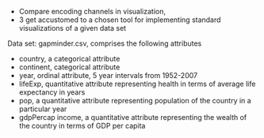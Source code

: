 - Compare encoding channels in visualization,
- 3 get accustomed to a chosen tool for implementing standard visualizations of a given data set

Data set: gapminder.csv, comprises the following attributes
- country, a categorical attribute
- continent, categorical attribute
- year, ordinal attribute, 5 year intervals from 1952-2007
- lifeExp, quantitative attribute representing health in terms of average life expectancy in years
- pop, a quantitative attribute representing population of the country in a particular year
- gdpPercap income, a quantitative attribute representing the wealth of the country in terms of GDP per capita
